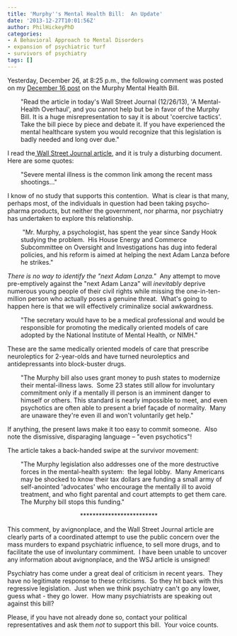 ```yaml
---
title: 'Murphy''s Mental Health Bill:  An Update'
date: '2013-12-27T10:01:56Z'
author: PhilHickeyPhD
categories:
- A Behavioral Approach to Mental Disorders
- expansion of psychiatric turf
- survivors of psychiatry
tags: []
---
```


Yesterday, December 26, at 8:25 p.m., the following comment was posted on my <a href="https://www.behaviorismandmentalhealth.com/2013/12/16/murphys-mental-health-bill/#comment-1177912457">December 16 post</a> on the Murphy Mental Health Bill.
<p style="padding-left: 30px;">"Read the article in today's Wall Street Journal (12/26/13), 'A Mental-Health Overhaul', and you cannot help but be in favor of the Murphy Bill. It is a huge misrepresentation to say it is about 'coercive tactics'. Take the bill piece by piece and debate it. If you have experienced the mental healthcare system you would recognize that this legislation is badly needed and long over due."</p>
I read the<a href="http://www.ruthfullyyours.com/2013/12/26/a-mental-health-overhaul-a-congressman-produces-a-set-of-good-ideas-for-a-difficult-problem/"> Wall Street Journal article</a>, and it is truly a disturbing document.  Here are some quotes:
<p style="padding-left: 30px;">"Severe mental illness is the common link among the recent mass shootings…"</p>
I know of no study that supports this contention.  What is clear is that many, perhaps most, of the individuals in question had been taking psycho-pharma products, but neither the government, nor pharma, nor psychiatry has undertaken to explore this relationship.
<p style="padding-left: 30px;"> "Mr. Murphy, a psychologist, has spent the year since Sandy Hook studying the problem.  His House Energy and Commerce Subcommittee on Oversight and Investigations has dug into federal policies, and his reform is aimed at helping the next Adam Lanza before he strikes."</p>
<em>There is no way to identify the "next Adam Lanza."</em>  Any attempt to move pre-emptively against the "next Adam Lanza" will <i>inevitably</i> deprive numerous young people of their civil rights while missing the one-in-ten-million person who actually poses a genuine threat.  What's going to happen here is that we will effectively criminalize social awkwardness.
<p style="padding-left: 30px;">"The secretary would have to be a medical professional and would be responsible for promoting the medically oriented models of care adopted by the National Institute of Mental Health, or NIMH."</p>
These are the same medically oriented models of care that prescribe neuroleptics for 2-year-olds and have turned neuroleptics and antidepressants into block-buster drugs.
<p style="padding-left: 30px;">"The Murphy bill also uses grant money to push states to modernize their mental-illness laws.  Some 23 states still allow for involuntary commitment only if a mentally ill person is an imminent danger to himself or others. This standard is nearly impossible to meet, and even psychotics are often able to present a brief façade of normality.  Many are unaware they're even ill and won't voluntarily get help."</p>
If anything, the present laws make it too easy to commit someone.  Also note the dismissive, disparaging language – "even psychotics"!

The article takes a back-handed swipe at the survivor movement:
<p style="padding-left: 30px;">"The Murphy legislation also addresses one of the more destructive forces in the mental-health system:  the legal lobby.  Many Americans may be shocked to know their tax dollars are funding a small army of self-anointed 'advocates' who encourage the mentally ill to avoid treatment, and who fight parental and court attempts to get them care.  The Murphy bill stops this funding."</p>
<p align="center">*************************</p>
This comment, by avignonplace, and the Wall Street Journal article are clearly parts of a coordinated attempt to use the public concern over the mass murders to expand psychiatric influence, to sell more drugs, and to facilitate the use of involuntary commiment.  I have been unable to uncover any information about avignonplace, and the WSJ article is unsigned!

Psychiatry has come under a great deal of criticism in recent years.  They have no legitimate response to these criticisms.  So they hit back with this regressive legislation.  Just when we think psychiatry can't go any lower, guess what - they go lower.  How many psychiatrists are speaking out against this bill?

Please, if you have not already done so, contact your political representatives and ask them <i>not</i> to support this bill.  Your voice counts.